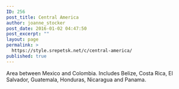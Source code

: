 ```yaml
---
ID: 256
post_title: Central America
author: joanne_stocker
post_date: 2016-01-02 04:47:50
post_excerpt: ""
layout: page
permalink: >
  https://style.srepetsk.net/c/central-america/
published: true
---
```

Area between Mexico and Colombia. Includes Belize, Costa Rica, El Salvador, Guatemala, Honduras, Nicaragua and Panama.